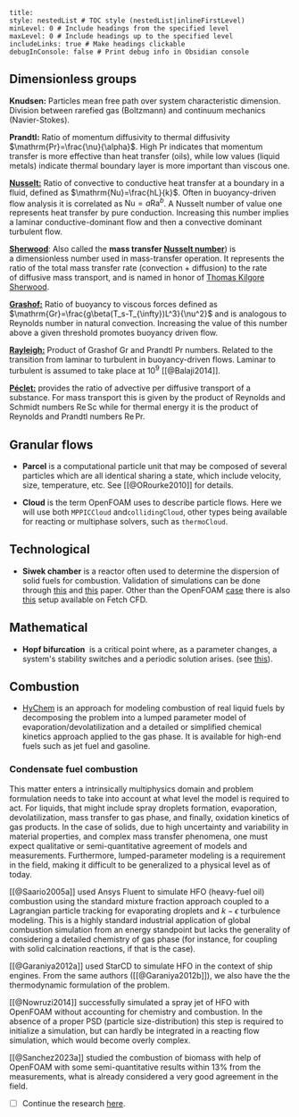 ```table-of-contents
title: 
style: nestedList # TOC style (nestedList|inlineFirstLevel)
minLevel: 0 # Include headings from the specified level
maxLevel: 0 # Include headings up to the specified level
includeLinks: true # Make headings clickable
debugInConsole: false # Print debug info in Obsidian console
```
## Dimensionless groups

**Knudsen:** Particles mean free path over system characteristic dimension. Division between rarefied gas (Boltzmann) and continuum mechanics (Navier-Stokes).

**Prandtl:** Ratio of momentum diffusivity to thermal diffusivity $\mathrm{Pr}=\frac{\nu}{\alpha}$. High $\mathrm{Pr}$ indicates that momentum transfer is more effective than heat transfer (oils), while low values (liquid metals) indicate thermal boundary layer is more important than viscous one.

[**Nusselt:**](https://en.wikipedia.org/wiki/Nusselt_number) Ratio of convective to conductive heat transfer at a boundary in a fluid, defined as $\mathrm{Nu}=\frac{hL}{k}$. Often in buoyancy-driven flow analysis it is correlated as $\mathrm{Nu}=a\mathrm{Ra}^b$. A Nusselt number of value one represents heat transfer by pure conduction. Increasing this number implies a laminar conductive-dominant flow and then a convective dominant turbulent flow.

[**Sherwood**](https://en.wikipedia.org/wiki/Sherwood_number):  Also called the **mass transfer [Nusselt number](https://en.wikipedia.org/wiki/Nusselt_number "Nusselt number")**) is a dimensionless number used in mass-transfer operation. It represents the ratio of the total mass transfer rate (convection + diffusion) to the rate of diffusive mass transport, and is named in honor of [Thomas Kilgore Sherwood](https://en.wikipedia.org/wiki/Thomas_Kilgore_Sherwood "Thomas Kilgore Sherwood").

[**Grashof:**](https://en.wikipedia.org/wiki/Grashof_number) Ratio of buoyancy to viscous forces defined as $\mathrm{Gr}=\frac{g\beta(T_s-T_{\infty})L^3}{\nu^2}$ and is analogous to Reynolds number in natural convection. Increasing the value of this number above a given threshold promotes buoyancy driven flow.

[**Rayleigh:**](https://en.wikipedia.org/wiki/Rayleigh_number) Product of Grashof $\mathrm{Gr}$ and Prandtl $\mathrm{Pr}$ numbers. Related to the transition from laminar to turbulent in buoyancy-driven flows. Laminar to turbulent is assumed to take place at $10^9$  [[@Balaji2014]].

[**Péclet:**](https://en.wikipedia.org/wiki/Péclet_number) provides the ratio of advective per diffusive transport of a substance. For mass transport this is given by the product of Reynolds and Schmidt numbers $\mathrm{Re}\,\mathrm{Sc}$ while for thermal energy it is the product of Reynolds and Prandtl numbers $\mathrm{Re}\,\mathrm{Pr}$.
## Granular flows

- **Parcel** is a computational particle unit that may be composed of several particles which are all identical sharing a state, which include velocity, size, temperature, etc. See [[@ORourke2010]] for details.

- **Cloud** is the term OpenFOAM uses to describe particle flows. Here we will use both `MPPICCloud` and`collidingCloud`, other types being available for reacting or multiphase solvers, such as `thermoCloud`.
## Technological

- **Siwek chamber** is a reactor often used to determine the dispersion of solid fuels for combustion. Validation of simulations can be done through [this](https://www.sciencedirect.com/science/article/abs/pii/S0950423009000801) and [this](https://www.sciencedirect.com/science/article/abs/pii/S0950423014002332) paper. Other than the OpenFOAM [case](https://github.com/OpenFOAM/OpenFOAM-11/tree/master/tutorials/multicomponentFluid/simplifiedSiwek) there is also [this](https://fetchcfd.com/view-project/763-Simplified-Siwek) setup available on Fetch CFD.
## Mathematical

- **Hopf bifurcation**  is a critical point where, as a parameter changes, a system's stability switches and a periodic solution arises. (see [this](https://en.wikipedia.org/wiki/Hopf_bifurcation)).
## Combustion

- [HyChem](https://web.stanford.edu/group/haiwanglab/HyChem/) is an approach for modeling combustion of real liquid fuels by decomposing the problem into a lumped parameter model of evaporation/devolatilization and a detailed or simplified chemical kinetics approach applied to the gas phase. It is available for high-end fuels such as jet fuel and gasoline.

### Condensate fuel combustion

This matter enters a intrinsically multiphysics domain and problem formulation needs to take into account at what level the model is required to act. For liquids, that might include spray droplets formation, evaporation, devolatilization, mass transfer to gas phase, and finally, oxidation kinetics of gas products. In the case of solids, due to high uncertainty and variability in material properties, and complex mass transfer phenomena, one must expect qualitative or semi-quantitative agreement of models and measurements. Furthermore, lumped-parameter modeling is a requirement in the field, making it difficult to be generalized to a physical level as of today.

[[@Saario2005a]] used Ansys Fluent to simulate HFO (heavy-fuel oil) combustion using the standard mixture fraction approach coupled to a Lagrangian particle tracking for evaporating droplets and $k-\epsilon$ turbulence modeling. This is a highly standard industrial application of global combustion simulation from an energy standpoint but lacks the generality of considering a detailed chemistry of gas phase (for instance, for coupling with solid calcination reactions, if that is the case).

[[@Garaniya2012a]] used StarCD to simulate HFO in the context of ship engines. From the same authors ([[@Garaniya2012b]]), we also have the the thermodynamic formulation of the problem.

[[@Nowruzi2014]] successfully simulated a spray jet of HFO with OpenFOAM without accounting for chemistry and combustion. In the absence of a proper PSD (particle size-distribution) this step is required to initialize a simulation, but can hardly be integrated in a reacting flow simulation, which would become overly complex. 

[[@Sanchez2023a]] studied the combustion of biomass with help of OpenFOAM with some semi-quantitative results within 13% from the measurements, what is already considered a very good agreement in the field.

- [ ] Continue the research [here](https://www.jstage.jst.go.jp/result/journal/-char/en?cdjournal=jime&globalSearchKey=heavy+fuel+oil).